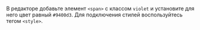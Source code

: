 В редакторе добавьте элемент `<span>` с классом `violet` и установите для него цвет равный `#9400d3`. Для подключения стилей воспользуйтесь тегом `<style>`.
